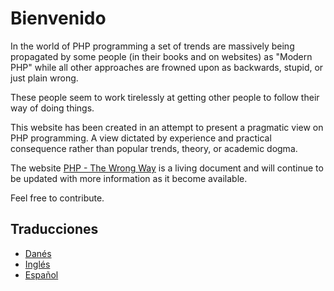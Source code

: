 # Bienvenido #

In the world of PHP programming a set of trends are massively being propagated by some people (in their books and on websites) as "Modern PHP" while all other approaches are frowned upon as backwards, stupid, or just plain wrong.

These people seem to work tirelessly at getting other people to follow their way of doing things.

This website has been created in an attempt to present a pragmatic view on PHP programming. A view dictated by experience and practical consequence rather than popular trends, theory, or academic dogma.

The website [PHP - The Wrong Way](http://www.phpthewrongway.com/) is a living document and will continue to be updated with more information as it become available.

Feel free to contribute.

## Traducciones ##

* [Danés](http://www.phpthewrongway.com/da/)
* [Inglés](http://www.phpthewrongway.com/)
* [Español](http://www.phpthewrongway.com/es/)
